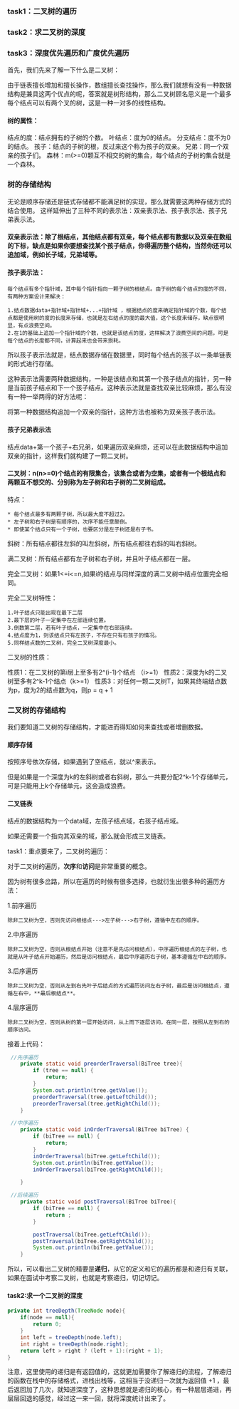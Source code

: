 ### task1：二叉树的遍历
### task2：求二叉树的深度
### task3：深度优先遍历和广度优先遍历

首先，我们先来了解一下什么是二叉树：

由于链表擅长增加和擅长操作，数组擅长查找操作，那么我们就想有没有一种数据结构是兼具这两个优点的呢，答案就是树形结构，那么二叉树顾名思义是一个最多每个结点可以有两个叉的树，这是一种一对多的线性结构。

#### 树的属性：

结点的度：结点拥有的子树的个数。
叶结点：度为0的结点。
分支结点：度不为0的结点。
孩子：结点的子树的根，反过来这个称为孩子的双亲。
兄弟：同一个双亲的孩子们。
森林：m(>=0)颗互不相交的树的集合，每个结点的子树的集合就是一个森林。

### 树的存储结构

无论是顺序存储还是链式存储都不能满足树的实现，那么就需要这两种存储方式的结合使用。
这样延伸出了三种不同的表示法：双亲表示法、孩子表示法、孩子兄弟表示法。

#### 双亲表示法：除了根结点，其他结点都有双亲，每个结点都有数据以及双亲在数组的下标，缺点是如果你要想查找某个孩子结点，你得遍历整个结构，当然你还可以追加域，例如长子域，兄弟域等。

#### 孩子表示法：

    每个结点有多个指针域，其中每个指针指向一颗子树的根结点。由于树的每个结点的度的不同，有两种方案设计来解决：

    1.结点数据data+指针域+指针域+...+指针域 ，根据结点的度来确定指针域的个数，每个结点都是使用树的度的长度来存储，也就是左右结点的度的最大值，这个长度来储存，缺点很明显，有点浪费空间。
    2.在1的基础上追加一个指针域的个数，也就是该结点的度，这样解决了浪费空间的问题，可是每个结点的长度都不同，计算起来也会带来损耗。

所以孩子表示法就是，结点数据存储在数据里，同时每个结点的孩子以一条单链表的形式进行存储。

这种表示法需要两种数据结构，一种是该结点和其第一个孩子结点的指针，另一种是当前孩子结点和下一个孩子结点。这种表示法就是查找双亲比较麻烦，那么有没有一种一举两得的好方法呢：

将第一种数据结构追加一个双亲的指针，这种方法也被称为双亲孩子表示法。

#### 孩子兄弟表示法

结点data+第一个孩子+右兄弟，如果遍历双亲麻烦，还可以在此数据结构中追加双亲的指针，这样我们就构建了一颗二叉树。

#### 二叉树：n(n>=0)个结点的有限集合，该集合或者为空集，或者有一个根结点和两颗互不想交的、分别称为左子树和右子树的二叉树组成。

特点：

    * 每个结点最多有两颗子树，所以最大度不超过2。
    * 左子树和右子树是有顺序的，次序不能任意颠倒。
    * 即使某个结点只有一个子树，也要区分是左子树还是右子书。

斜树：所有结点都往左斜的叫左斜树，所有结点都往右斜的叫右斜树。

满二叉树：所有结点都有左子树和右子树，并且叶子结点都在一层。

完全二叉树：如果1<=i<=n,如果i的结点与同样深度的满二叉树中结点位置完全相同。

完全二叉树特性：

    1.叶子结点只能出现在最下二层
    2.最下层的叶子一定集中在左部连续位置。
    3.倒数第二层，若有叶子结点，一定集中在右部连续。
    4.结点度为1，则该结点只有左孩子，不存在只有右孩子的情况。
    5.同样结点数的二叉树，完全二叉树深度最小。


二叉树的性质：

性质1：在二叉树的第i层上至多有2^(i-1)个结点 （i>=1）
性质2：深度为k的二叉树至多有2^k-1个结点（k>=1）
性质3：对任何一颗二叉树T，如果其终端结点数为p，度为2的结点数为q，则p = q + 1


### 二叉树的存储结构

我们要知道二叉树的存储结构，才能进而得知如何来查找或者增删数据。

#### 顺序存储

按照序号依次存储，如果遇到了空结点，就以^来表示。

但是如果是一个深度为k的左斜树或者右斜树，那么一共要分配2^k-1个存储单元，可是只能用上k个存储单元，这会造成浪费。


#### 二叉链表

结点的数据结构为一个data域，左孩子结点域，右孩子结点域。

如果还需要一个指向其双亲的域，那么就会形成三叉链表。


task1：重点要来了，二叉树的遍历：

对于二叉树的遍历，**次序**和**访问**是非常重要的概念。

因为树有很多岔路，所以在遍历的时候有很多选择，也就衍生出很多种的遍历方法：

1.前序遍历

    除非二叉树为空，否则先访问根结点--->左子树--->右子树，遵循中左右的顺序。

2.中序遍历

    除非二叉树为空，否则从根结点开始（注意不是先访问根结点），中序遍历根结点的左子树，也就是从叶子结点开始遍历，然后是访问根结点，最后中序遍历右子树，基本遵循左中右的顺序。

3.后序遍历

    除非二叉树为空，否则从左到右先叶子后结点的方式遍历访问左右子树，最后是访问根结点，遵循左右中，**最后根结点**。

4.层序遍历

    除非二叉树为空，否则从树的第一层开始访问，从上而下逐层访问，在同一层，按照从左到右的顺序访问。

接着上代码：

```java
 //先序遍历
    private static void preorderTraversal(BiTree tree){
        if (tree == null) {
            return;
        }
        System.out.println(tree.getValue());
        preorderTraversal(tree.getLeftChild());
        preorderTraversal(tree.getRightChild());
    }
```
```java
 //中序遍历
    private static void inOrderTraversal(BiTree biTree) {
        if (biTree == null) {
            return;
        }
        inOrderTraversal(biTree.getLeftChild());
        System.out.println(biTree.getValue());
        inOrderTraversal(biTree.getRightChild());

    }
```
```java
 //后续遍历
    private static void postTraversal(BiTree biTree){
        if (biTree == null) {
            return ;
        }

        postTraversal(biTree.getLeftChild());
        postTraversal(biTree.getRightChild());
        System.out.println(biTree.getValue());
    }
```

所以，可以看出二叉树的精要是**递归**，从它的定义和它的遍历都是和递归有关联，如果在面试中考察二叉树，也就是考察递归，切记切记。

#### task2:求一个二叉树的深度

```java
private int treeDepth(TreeNode node){
    if(node == null){
        return 0;
    }
    int left = treeDepth(node.left);
    int right = treeDepth(node.right);
    return left > right ? (left + 1):(right + 1);
}
```
注意，这里使用的递归是有返回值的，这就更加需要你了解递归的流程，了解递归的函数在栈中的存储格式，进栈出栈等，这相当于没递归一次就为返回值 +1 ，最后返回加了几次，就知道深度了，这种思想就是递归的核心，有一种层层递进，再层层回退的感觉，经过这一来一回，就将深度统计出来了。